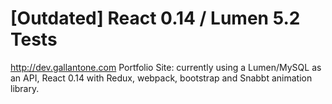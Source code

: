 # [Outdated] React 0.14 / Lumen 5.2 Tests
http://dev.gallantone.com
Portfolio Site: currently using a Lumen/MySQL as an API, React 0.14 with Redux, webpack, bootstrap and Snabbt animation library.

